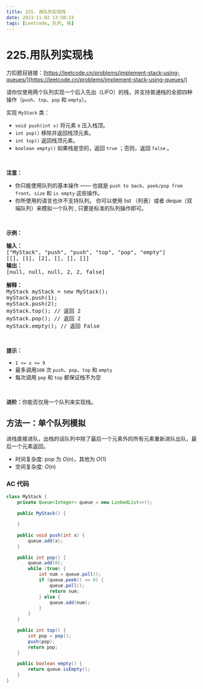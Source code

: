 ```yaml
---
title: 225. 用队列实现栈
date: 2023-11-02 13:50:23
tags: [Leetcode, 队列, 栈]
---
```


# 225.用队列实现栈

力扣题目链接：[https://leetcode.cn/problems/implement-stack-using-queues/](https://leetcode.cn/problems/implement-stack-using-queues/)

<p>请你仅使用两个队列实现一个后入先出（LIFO）的栈，并支持普通栈的全部四种操作（<code>push</code>、<code>top</code>、<code>pop</code> 和 <code>empty</code>）。</p>

<p>实现 <code>MyStack</code> 类：</p>

<ul>
	<li><code>void push(int x)</code> 将元素 x 压入栈顶。</li>
	<li><code>int pop()</code> 移除并返回栈顶元素。</li>
	<li><code>int top()</code> 返回栈顶元素。</li>
	<li><code>boolean empty()</code> 如果栈是空的，返回 <code>true</code> ；否则，返回 <code>false</code> 。</li>
</ul>

<p>&nbsp;</p>

<p><strong>注意：</strong></p>

<ul>
	<li>你只能使用队列的基本操作 —— 也就是&nbsp;<code>push to back</code>、<code>peek/pop from front</code>、<code>size</code> 和&nbsp;<code>is empty</code>&nbsp;这些操作。</li>
	<li>你所使用的语言也许不支持队列。&nbsp;你可以使用 list （列表）或者 deque（双端队列）来模拟一个队列&nbsp;, 只要是标准的队列操作即可。</li>
</ul>

<p>&nbsp;</p>

<p><strong>示例：</strong></p>

<pre>
<strong>输入：</strong>
["MyStack", "push", "push", "top", "pop", "empty"]
[[], [1], [2], [], [], []]
<strong>输出：</strong>
[null, null, null, 2, 2, false]

<strong>解释：</strong>
MyStack myStack = new MyStack();
myStack.push(1);
myStack.push(2);
myStack.top(); // 返回 2
myStack.pop(); // 返回 2
myStack.empty(); // 返回 False
</pre>

<p>&nbsp;</p>

<p><strong>提示：</strong></p>

<ul>
	<li><code>1 &lt;= x &lt;= 9</code></li>
	<li>最多调用<code>100</code> 次 <code>push</code>、<code>pop</code>、<code>top</code> 和 <code>empty</code></li>
	<li>每次调用 <code>pop</code> 和 <code>top</code> 都保证栈不为空</li>
</ul>

<p>&nbsp;</p>

<p><strong>进阶：</strong>你能否仅用一个队列来实现栈。</p>

## 方法一：单个队列模拟

进栈直接进队，出栈的话队列中除了最后一个元素外的所有元素重新进队出队，最后一个元素返回。

- 时间复杂度: pop 为 $O(n)$，其他为 $O(1)$
- 空间复杂度: $O(n)$

### AC 代码

```java
class MyStack {
    private Queue<Integer> queue = new LinkedList<>();

    public MyStack() {

    }

    public void push(int x) {
        queue.add(x);
    }

    public int pop() {
        queue.add(0);
        while (true) {
            int num = queue.poll();
            if (queue.peek() == 0) {
                queue.poll();
                return num;
            } else {
                queue.add(num);
            }
        }
    }

    public int top() {
        int pop = pop();
        push(pop);
        return pop;
    }

    public boolean empty() {
        return queue.isEmpty();
    }
}
```

